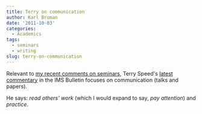 ```yaml
---
title: Terry on communication
author: Karl Broman
date: '2011-10-03'
categories:
  - Academics
tags:
  - seminars
  - writing
slug: terry-on-communication
---
```


Relevant to [my recent comments on seminars](http://kbroman.org/blog/2011/09/29/seminars-bad-and-good/), Terry Speed's [latest commentary](http://bulletin.imstat.org/2011/09/terence's-stuff-speaking-reading-writing/) in the IMS Bulletin focuses on communication (talks and papers).

He says: _read others' work_ (which I would expand to say, _pay attention_) and _practice_.
